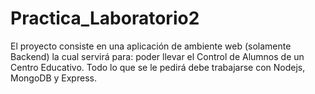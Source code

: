 # Practica_Laboratorio2
El proyecto consiste en una aplicación de ambiente web (solamente Backend) la cual servirá para: poder llevar el Control de Alumnos de un Centro Educativo. Todo lo que se le pedirá debe trabajarse con Nodejs, MongoDB y Express.
